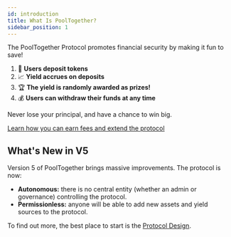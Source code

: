```yaml
---
id: introduction
title: What Is PoolTogether?
sidebar_position: 1
---
```


The PoolTogether Protocol promotes financial security by making it fun to save!

1. 🏦 **Users deposit tokens**
2. 📈 **Yield accrues on deposits**
3. 🏆 **The yield is randomly awarded as prizes!**
4. 💰 **Users can withdraw their funds at any time**

Never lose your principal, and have a chance to win big.

[Learn how you can earn fees and extend the protocol](guides/index.md)

## What's New in V5

Version 5 of PoolTogether brings massive improvements. The protocol is now:

- **Autonomous:** there is no central entity (whether an admin or governance) controlling the protocol.
- **Permissionless:** anyone will be able to add new assets and yield sources to the protocol.

To find out more, the best place to start is the [Protocol Design](design/index.md).

